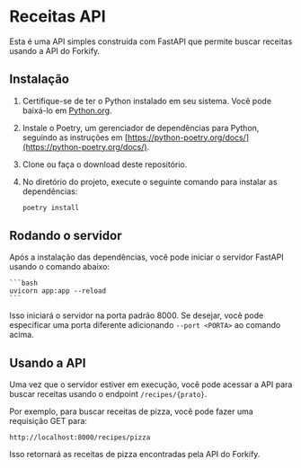 # Receitas API

Esta é uma API simples construída com FastAPI que permite buscar receitas usando a API do Forkify.

## Instalação

1. Certifique-se de ter o Python instalado em seu sistema. Você pode baixá-lo em [Python.org](https://www.python.org/).
2. Instale o Poetry, um gerenciador de dependências para Python, seguindo as instruções em [https://python-poetry.org/docs/](https://python-poetry.org/docs/).
3. Clone ou faça o download deste repositório.
4. No diretório do projeto, execute o seguinte comando para instalar as dependências:

    ```bash
    poetry install
    ```

## Rodando o servidor

Após a instalação das dependências, você pode iniciar o servidor FastAPI usando o comando abaixo:

    ```bash
    uvicorn app:app --reload
    ```


Isso iniciará o servidor na porta padrão 8000. Se desejar, você pode especificar uma porta diferente adicionando `--port <PORTA>` ao comando acima.

## Usando a API

Uma vez que o servidor estiver em execução, você pode acessar a API para buscar receitas usando o endpoint `/recipes/{prato}`.

Por exemplo, para buscar receitas de pizza, você pode fazer uma requisição GET para:

    http://localhost:8000/recipes/pizza

Isso retornará as receitas de pizza encontradas pela API do Forkify.